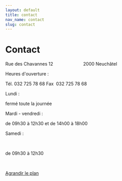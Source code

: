 ```yaml
---
layout: default
title: contact
nav_name: contact
slug: contact
---
```



Contact
=======

<span style="font-weight: normal;">Rue des Chavannes 12                       
2000 Neuchâtel
</span>

Heures d'ouverture :

<span style="font-weight: normal;">Tél. 032 725 78 68
Fax  032 725 78 68</span>

Lundi :

fermé toute la journée

Mardi - vendredi :

de 09h30 à 12h30 et
de 14h00 à 18h00

Samedi :

 

de 09h30 à 12h30

 

[Agrandir le plan](http://maps.google.ch/maps?f=q&source=embed&hl=fr&geocode=&q=rue+des+chavannes+12,+2000&sll=46.362093,9.036255&sspn=4.928221,7.547607&ie=UTF8&hq=&hnear=Rue+des+Chavannes+12,+2000+Neuch%C3%A2tel&ll=46.993807,6.930656&spn=0.004391,0.012317&z=16&iwloc=A)
